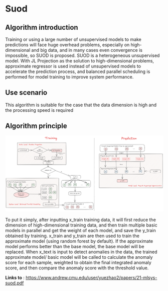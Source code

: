 # Suod 
 
## Algorithm introduction 
 
Training or using a large number of unsupervised models to make predictions will face huge overhead problems, especially on high-dimensional and big data, and in many cases even convergence is impossible, so SUOD is proposed. SUOD is a heterogeneous unsupervised model. With JL Projection as the solution to high-dimensional problems, approximate regressor is used instead of unsupervised models to accelerate the prediction process, and balanced parallel scheduling is performed for model training to improve system performance. 
 
## Use scenario 
 
This algorithm is suitable for the case that the data dimension is high and the processing speed is required 
 
## Algorithm principle 
![Excalidraw Image](./img/SUOD.png) 
 
To put it simply, after inputting x_train training data, it will first reduce the dimension of high-dimensional training data, and then train multiple basic models in parallel and get the weight of each model, and save the y_train obtained by training. x_train and y_train are then used to train the approximate model (using random forest by default). If the approximate model performs better than the base model, the base model will be replaced. When x_text is input to detect anomalies in the data, the trained approximate model/ basic model will be called to calculate the anomaly score for each sample, weighted to obtain the final integrated anomaly score, and then compare the anomaly score with the threshold value. 
 
**Links to** : <https://www.andrew.cmu.edu/user/yuezhao2/papers/21-mlsys-suod.pdf>